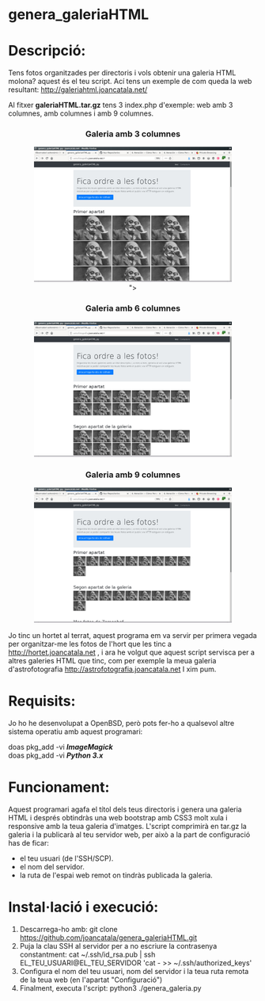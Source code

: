 genera_galeriaHTML
==========================

Descripció:
==========================
Tens fotos organitzades per directoris i vols obtenir una galeria HTML molona? aquest és el teu script. Ací tens un exemple de com queda la web resultant: http://galeriahtml.joancatala.net/

Al fitxer **galeriaHTML.tar.gz** tens 3 index.php d'exemple: web amb 3 columnes, amb columnes i amb 9 columnes.

  <center>
  <h3>Galeria amb 3 columnes</h3>
  <img src="https://raw.githubusercontent.com/joancatala/genera_galeriaHTML/main/captura-3-columnas.jpg" width="400" alt="Exemple de galeria amb 3 columnes"><br />
  </center>
  
  <center>">
  <h3>Galeria amb 6 columnes</h3>
  <img src="https://raw.githubusercontent.com/joancatala/genera_galeriaHTML/main/captura-6-columnas.jpg" width="400" alt="Exemple de galeria amb 6 columnes"><br />
  </center>
  
  <center>
  <h3>Galeria amb 9 columnes</h3>
  <img src="https://raw.githubusercontent.com/joancatala/genera_galeriaHTML/main/captura-9-columnas.jpg" width="400" alt="Exemple de galeria amb 9 columnes"><br />
  </center>

Jo tinc un hortet al terrat, aquest programa em va servir per primera vegada per organitzar-me les fotos de l'hort que les tinc a http://hortet.joancatala.net , i ara he volgut que aquest script servisca per a altres galeries HTML que tinc, com per exemple la meua galeria d'astrofotografia http://astrofotografia.joancatala.net
I xim pum.

Requisits:
==========================
Jo ho he desenvolupat a OpenBSD, però pots fer-ho a qualsevol altre sistema operatiu amb aquest programari:

doas pkg_add -vi ***ImageMagick***  
doas pkg_add -vi ***Python 3.x***

Funcionament:
==========================
Aquest programari agafa el títol dels teus directoris i genera una galeria HTML i després obtindràs una web bootstrap amb CSS3 molt xula i responsive amb la teua galeria d'imatges. L'script comprimirà en tar.gz la galeria i la publicarà al teu servidor web, per això a la part de configuració has de ficar:
- el teu usuari (de l'SSH/SCP).
- el nom del servidor.
- la ruta de l'espai web remot on tindràs publicada la galeria.

Instal·lació i execució:
==========================
1. Descarrega-ho amb: git clone https://github.com/joancatala/genera_galeriaHTML.git   
2. Puja la clau SSH al servidor per a no escriure la contrasenya constantment: cat ~/.ssh/id_rsa.pub | ssh EL_TEU_USUARI@EL_TEU_SERVIDOR 'cat - >> ~/.ssh/authorized_keys'  
3. Configura el nom del teu usuari, nom del servidor i la teua ruta remota de la teua web (en l'apartat "Configuració")
4. Finalment, executa l'script: python3 ./genera_galeria.py  
